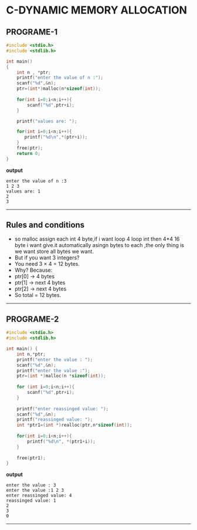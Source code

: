 # C-DYNAMIC MEMORY ALLOCATION
## PROGRAME-1

```c
#include <stdio.h>
#include <stdlib.h>

int main()
{
    int n , *ptr;
    printf("enter the value of n :");
    scanf("%d",&n);
    ptr=(int*)malloc(n*sizeof(int));
    
    for(int i=0;i<n;i++){
        scanf("%d",ptr+i);
    }

    printf("values are: ");

    for(int i=0;i<n;i++){
       printf("%d\n",*(ptr+i));
    }
    free(ptr);
    return 0;
}

 ```
 **output** 
 ```
 enter the value of n :3
1 2 3
values are: 1
2
3
```
---
## Rules and conditions 
  - so malloc assign each int 4 byte,if i want loop 4 loop int then 4*4 16 byte i want give.it automatically asingn bytes to each ,the only thing is we want store all bytes we want.  
  - But if you want 3 integers?
  - You need 3 × 4 = 12 bytes.
  - Why? Because:
  - ptr[0]  → 4 bytes
  - ptr[1]  → next 4 bytes
  - ptr[2]  → next 4 bytes
  - So total = 12 bytes.
  ----

## PROGRAME-2

```c
#include <stdio.h>
#include <stdlib.h>

int main() {
    int n,*ptr;
    printf("enter the value : ");
    scanf("%d",&n);
    printf("enter the value :");
    ptr=(int *)malloc(n *sizeof(int));
    
    for (int i=0;i<n;i++){
        scanf("%d",ptr+i);
    }
    
    printf("enter reassinged value: ");
    scanf("%d",&n);
    printf("reassinged value: ");
    int *ptr1=(int *)realloc(ptr,n*sizeof(int));
    
    for(int i=0;i<n;i++){
        printf("%d\n", *(ptr1+i));
    }
    
    free(ptr1);
}

```
**output**
```
enter the value : 3
enter the value :1 2 3
enter reassinged value: 4
reassinged value: 1
2
3
0
```
---
